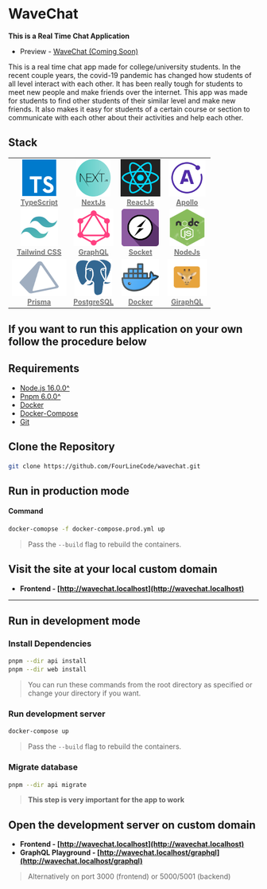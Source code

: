 # WaveChat

**This is a Real Time Chat Application**

-   Preview - [WaveChat (Coming Soon)](#)

This is a real time chat app made for college/university students. In the recent couple years, the covid-19 pandemic
has changed how students of all level interact with each other. It has been really tough for students
to meet new people and make friends over the internet. This app was made for students to find other students
of their similar level and make new friends. It also makes it easy for students of a certain course or section to
communicate with each other about their activities and help each other.

## Stack

<table align="center" width="500">
  <tr>
    <td align="center" ><a href="https://www.typescriptlang.org/vops"><img src=".github/images/typescript.png" width="70px;" height="75px;" alt="TypeScript" /><br /><b><font color="#777"> TypeScript</font></b></a></td>
    <td align="center"><a href="https://nextjs.org/"><img src=".github/images/nextjs.png" width="70px;" height="75px;" alt="Next JS"/><br /><b><font color="#777"> NextJs</font></b></a></td>
    <td align="center"><a href="https://reactjs.org"><img src=".github/images/react.png" width="80px;" height="75px;" alt="React JS"/><br /><b><font color="#777"> ReactJs</font></b></a></td>
    <td align="center"><a href="https://www.apollographql.com/"><img src=".github/images/apollo.png" width="75px;" height="75px;" alt="Apollo"/><br /><b><font color="#777"> Apollo</font></b></a></td>
  </tr>
  <tr>
    <td align="center"><a href="https://tailwindcss.com/"><img src=".github/images/tailwind.png" width="75px;" height="75px;" alt="Tailwind"/><br /><b><font color="#777"> Tailwind CSS</font></b></a></td>
    <td align="center"><a href="https://graphql.org/"><img src=".github/images/graphql.png" width="80px;" height="75px;" alt="GraphQL"/><br /><b><font color="#777"> GraphQL</font></b></a></td>
    <td align="center"><a href="https://socket.io"><img src=".github/images/socket.png" width="75px;" height="75px;" alt="Socket"/><br /><b><font color="#777"> Socket</font></b></a></td>
    <td align="center"><a href="https://nodejs.org/en/"><img src=".github/images/nodejs.png" width="70px;" height="75px;" alt="NodeJs"/><br /><b><font color="#777"> NodeJs</font></b></a></td>
  </tr>
  <tr>
    <td align="center"><a href="https://www.prisma.io/"><img src=".github/images/prisma.png" width="110px;" height="75px;" alt="Prisma"/><br /><b><font color="#777"> Prisma</font></b></a></td>
    <td align="center"><a href="https://www.postgresql.org/"><img src=".github/images/postgres.png" width="75px;" height="75px;" alt="PostgreSQL"/><br /><b><font color="#777"> PostgreSQL</font></b></a></td>
    <td align="center"><a href="https://www.docker.com/"><img src=".github/images/docker.png" width="75px;" height="75px;" alt="Docker"/><br /><b><font color="#777"> Docker</font></b></a></td>
    <td align="center"><a href="https://giraphql.com/"><img src=".github/images/giraphql.png" width="80px;" height="75px;" alt="GiraphQL"/><br /><b><font color="#777"> GiraphQL</font></b></a></td>
  </tr>
</table>

## If you want to run this application on your own follow the procedure below

## Requirements

-   [Node.js 16.0.0^](https://nodejs.org/en/)
-   [Pnpm 6.0.0^](https://pnpm.io/installation)
-   [Docker](https://docs.docker.com/get-docker/)
-   [Docker-Compose](https://docs.docker.com/compose/install/)
-   [Git](https://git-scm.com/downloads)

## Clone the Repository

```bash
git clone https://github.com/FourLineCode/wavechat.git
```

## Run in production mode

#### Command

```bash
docker-comopse -f docker-compose.prod.yml up
```

> Pass the `--build` flag to rebuild the containers.

## Visit the site at your local custom domain

-   **Frontend - [http://wavechat.localhost](http://wavechat.localhost)**

---

## Run in development mode

### Install Dependencies

```bash
pnpm --dir api install
pnpm --dir web install
```

> You can run these commands from the root directory as specified or change your directory if you want.

### Run development server

```bash
docker-compose up
```

> Pass the `--build` flag to rebuild the containers.

### Migrate database

```bash
pnpm --dir api migrate
```

> **This step is very important for the app to work**

## Open the development server on custom domain

-   **Frontend - [http://wavechat.localhost](http://wavechat.localhost)**
-   **GraphQL Playground - [http://wavechat.localhost/graphql](http://wavechat.localhost/graphql)**

> Alternatively on port 3000 (frontend) or 5000/5001 (backend)
